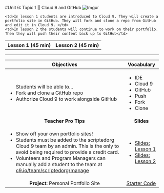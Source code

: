 #Unit 6: Topic 1 || Cloud 9 and GitHub
 ![Imgur](http://i.imgur.com/jN4HZ6x.png)
 
<table>
<tr>
	<th>Lesson 1 (45 min)</th>
	<th>Lesson 2 (45 min)</th>
</tr>
<tr>

	<td>In lesson 1 students are introduced to Cloud 9. They will create a portfolio site in GitHub. They will fork and clone a repo from GitHub and edit it in Cloud 9. </td>
	<td>In lesson 2 the students will continue to work on their portfolio. Then they will push their content back up to GitHub</td>
</tr>
</table>

***


| Objectives | Vocabulary |
|-------|-------|
| <ul>Students will be able to...<li> Fork and clone a GitHub repo</li> <li>Authorize Cloud 9 to work alongside GitHub</li> </ul>  | <ul>  <li>IDE</li> <li>Cloud 9</li> <li>GitHub</li><li>Push</li><li>Fork</li><li>Clone</li></ul> | 
| <center> **Teacher Pro Tips** </center> |<center> **Slides** </center> |
|<ul><li>Show off your own portfolio sites!</li> <li>Students must be added to the scriptedorg Cloud 9 team by an admin. This is the only to avoid being required to provide a credit card.</li><li>Volunteers and Program Managers can manually add a student to the team at <a href ="c9.io/team/scriptedorg/manage">c9.io/team/scriptedorg/manage</a></li></ul>| <ul><li><a href = "https://docs.google.com/presentation/d/1s8PcznYmhRQ4DXHP_TFcu_uJaFNZOEiwAvCqyIE0aw0/edit#slide=id.g14ecb9111c_1_0">Slides: Lesson 1</a></li> <li> <a href = "https://docs.google.com/presentation/d/1s8PcznYmhRQ4DXHP_TFcu_uJaFNZOEiwAvCqyIE0aw0/edit#slide=id.g1468af6d85_0_0" target="_blank">Slides: Lesson 2</a></li></ul> | 
| <center>**Project:** Personal Portfolio Site </center>| [Starter Code](https://github.com/ScriptEdcurriculum/Portfolio_Unit6)  |






